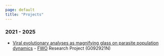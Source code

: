 ```yaml
---
page: default
title: "Projects"
---
```


### 2021 - 2025
- [Viral evolutionary analyses as magnifying glass on parasite population dynamics](https://researchportal.be/en/project/viral-evolutionary-analyses-magnifying-glass-parasite-population-dynamics-0) - [FWO](https://www.fwo.be/en/) Research Project (G092921N)

